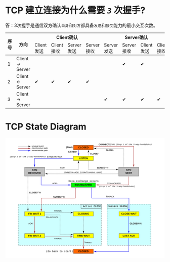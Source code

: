 # TCP 建立连接为什么需要 *`3`* 次握手?

答：3次握手是通信双方确认`自身`和`对方`都具备`发送`和`接受`能力的最小交互次数。

<table>
  <thead>
    <tr>
      <th rowspan="2">序号</th>
      <th rowspan="2">方向</th>
      <th colspan="4">Client确认</th>
      <th colspan="4">Server确认</th>
    </tr>
    <tr>
      <td>Client发送</td>
      <td>Client接收</td>
      <td>Server发送</td>
      <td>Server接收</td>
      <td>Server发送</td>
      <td>Server接收</td>
      <td>Client发送</td>
      <td>Client接收</td>
    </tr>
  </thead>
  <tbody>
    <tr>
      <td>1</td>
      <td>
        Client -&gt; Server
      </td>
      <td></td>
      <td></td>
      <td></td>
      <td></td>
      <td></td>
      <td>✔</td>
      <td>✔</td>
      <td></td>
    </tr>
    <tr>
      <td>2</td>
      <td>
        Client &lt;- Server
      </td>
      <td>✔</td>
      <td>✔</td>
      <td>✔</td>
      <td>✔</td>
      <td></td>
      <td></td>
      <td></td>
      <td></td>
    </tr>
    <tr>
      <td>3</td>
      <td>
        Client -&gt; Server
      </td>
      <td></td>
      <td></td>
      <td></td>
      <td></td>
      <td>✔</td>
      <td>✔</td>
      <td>✔</td>
      <td>✔</td>
    </tr>
  </tbody>
</table>


# TCP State Diagram

![TCP State Diagram](img/tcp.state-diagram.svg)
